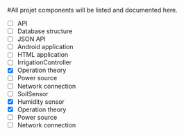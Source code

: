 #All projet components will be listed and documented here.
 - [ ] API
  - [ ] Database structure
  - [ ] JSON API
  - [ ] Android application
  - [ ] HTML application
 - [ ] IrrigationController
  - [X] Operation theory
  - [ ] Power source
  - [ ] Network connection
 - [ ] SoilSensor
  - [X] Humidity sensor
  - [X] Operation theory
  - [ ] Power source
  - [ ] Network connection
